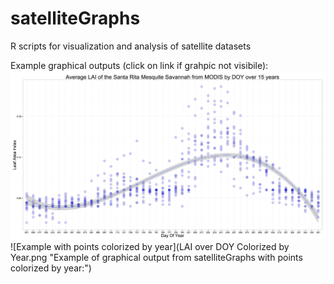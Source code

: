 # satelliteGraphs
R scripts for visualization and analysis of satellite datasets

Example graphical outputs (click on link if grahpic not visibile):
![Graph example](Average.LAI.of.the.Santa.Rita.Mesquite.Savannah.from.MODIS.by.DOY.over.15.years.4th.degree.poly.png "Example of graphical output from satelliteGraphs:")
![Example with points colorized by year](LAI over DOY Colorized by Year.png "Example of graphical output from satelliteGraphs with points colorized by year:")
